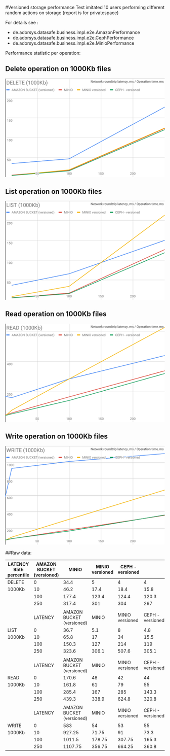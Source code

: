 #Versioned storage performance
Test imitated 10 users performing different random actions on storage (report is for privatespace)
	
For details see :
 - de.adorsys.datasafe.business.impl.e2e.AmazonPerformance
 - de.adorsys.datasafe.business.impl.e2e.CephPerformance
 - de.adorsys.datasafe.business.impl.e2e.MinioPerformance

Performance statistic per operation:

## Delete operation on 1000Kb files
![Delete operation](./perf/delete_1000Kb.svg)

## List operation on 1000Kb files
![List operation](./perf/list_1000Kb.svg)

## Read operation on 1000Kb files
![Read operation](./perf/read_1000Kb.svg)

## Write operation on 1000Kb files
![Write operation](./perf/write_1000Kb.svg)


##Raw data:

| LATENCY 95th percentile | AMAZON BUCKET (versioned) | MINIO                     | MINIO versioned | CEPH - versioned |                  | 
|-------------------------|---------------------------|---------------------------|-----------------|------------------|------------------| 
| DELETE                  | 0                         | 34.4                      | 5               | 4                | 4                | 
| 1000Kb                  | 10                        | 46.2                      | 17.4            | 18.4             | 15.8             | 
|                         | 100                       | 177.4                     | 123.4           | 124.4            | 120.3            | 
|                         | 250                       | 317.4                     | 301             | 304              | 297              | 
|                         |                           |                           |                 |                  |                  | 
|                         | LATENCY                   | AMAZON BUCKET (versioned) | MINIO           | MINIO versioned  | CEPH - versioned | 
| LIST                    | 0                         | 36.7                      | 5.1             | 8                | 4.8              | 
| 1000Kb                  | 10                        | 65.8                      | 17              | 34               | 15.5             | 
|                         | 100                       | 150.3                     | 127             | 214              | 119              | 
|                         | 250                       | 323.6                     | 306.1           | 507.6            | 305.1            | 
|                         |                           |                           |                 |                  |                  | 
|                         | LATENCY                   | AMAZON BUCKET (versioned) | MINIO           | MINIO versioned  | CEPH - versioned | 
| READ                    | 0                         | 170.6                     | 48              | 42               | 44               | 
| 1000Kb                  | 10                        | 161.8                     | 61              | 79               | 55               | 
|                         | 100                       | 285.4                     | 167             | 285              | 143.3            | 
|                         | 250                       | 439.3                     | 338.9           | 624.8            | 320.8            | 
|                         |                           |                           |                 |                  |                  | 
|                         | LATENCY                   | AMAZON BUCKET (versioned) | MINIO           | MINIO versioned  | CEPH - versioned | 
| WRITE                   | 0                         | 583                       | 54              | 53               | 55               | 
| 1000Kb                  | 10                        | 927.25                    | 71.75           | 91               | 73.3             | 
|                         | 100                       | 1011.5                    | 178.75          | 307.75           | 165.3            | 
|                         | 250                       | 1107.75                   | 356.75          | 664.25           | 360.8            | 
